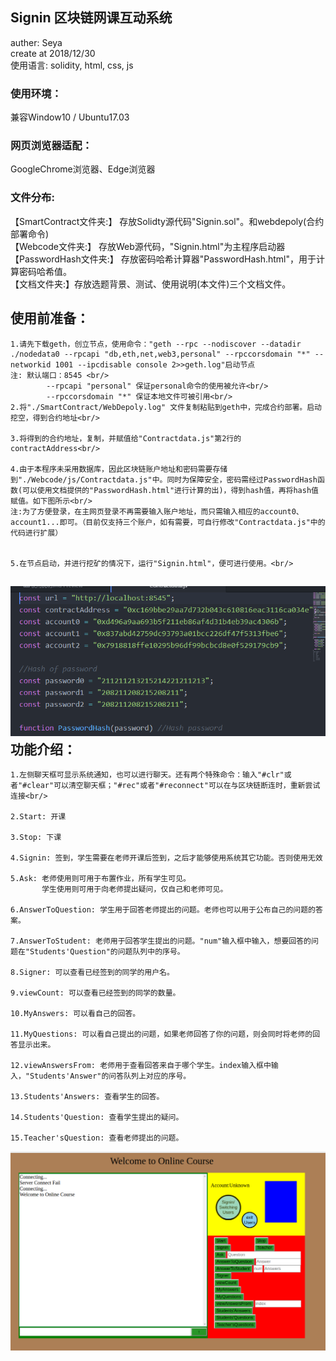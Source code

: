 Signin 区块链网课互动系统
----------------
auther: Seya<br/>
create at 2018/12/30<br/>
使用语言: solidity, html, css, js

<h3>使用环境：</h3>兼容Window10 / Ubuntu17.03
<h3>网页浏览器适配：</h3>GoogleChrome浏览器、Edge浏览器
<h3>文件分布:</h3>
	【SmartContract文件夹:】 存放Solidty源代码"Signin.sol"。和webdepoly(合约部署命令)<br/>
	【Webcode文件夹:】 存放Web源代码，"Signin.html"为主程序启动器<br/>
	【PasswordHash文件夹:】 存放密码哈希计算器"PasswordHash.html"，用于计算密码哈希值。<br/>
	【文档文件夹:】存放选题背景、测试、使用说明(本文件)三个文档文件。

使用前准备：<br/>
-----------

	1.请先下载geth，创立节点，使用命令："geth --rpc --nodiscover --datadir ./nodedata0 --rpcapi "db,eth,net,web3,personal" --rpccorsdomain "*" --networkid 1001 --ipcdisable console 2>>geth.log"启动节点
	注: 默认端口：8545 <br/>
			--rpcapi "personal" 保证personal命令的使用被允许<br/>
			--rpccorsdomain "*" 保证本地文件可被引用<br/>
	2.将"./SmartContract/WebDepoly.log" 文件复制粘贴到geth中，完成合约部署。启动挖空，得到合约地址<br/>

	3.将得到的合约地址，复制，并赋值给"Contractdata.js"第2行的contractAddress<br/>

	4.由于本程序未采用数据库，因此区块链账户地址和密码需要存储到"./Webcode/js/Contractdata.js"中。同时为保障安全，密码需经过PasswordHash函数(可以使用文档提供的"PasswordHash.html"进行计算的出)，得到hash值，再将hash值赋值。如下图所示<br/>
	注:为了方便登录，在主网页登录不再需要输入账户地址，而只需输入相应的account0、account1...即可。（目前仅支持三个账户，如有需要，可自行修改"Contractdata.js"中的代码进行扩展）


	5.在节点启动，并进行挖矿的情况下，运行"Signin.html"，便可进行使用。<br/>

![contractdata](./img/contractdata.PNG)
功能介绍：<br/>
-------------
	1.左侧聊天框可显示系统通知，也可以进行聊天。还有两个特殊命令：输入"#clr"或者"#clear"可以清空聊天框；"#rec"或者"#reconnect"可以在与区块链断连时，重新尝试连接<br/>

	2.Start: 开课

	3.Stop: 下课

	4.Signin: 签到，学生需要在老师开课后签到，之后才能够使用系统其它功能。否则使用无效

	5.Ask: 老师使用则可用于布置作业，所有学生可见。
	       学生使用则可用于向老师提出疑问，仅自己和老师可见。

	6.AnswerToQuestion: 学生用于回答老师提出的问题。老师也可以用于公布自己的问题的答案。

	7.AnswerToStudent: 老师用于回答学生提出的问题。"num"输入框中输入，想要回答的问题在"Students'Question"的问题队列中的序号。

	8.Signer: 可以查看已经签到的同学的用户名。

	9.viewCount: 可以查看已经签到的同学的数量。

	10.MyAnswers: 可以看自己的回答。

	11.MyQuestions: 可以看自己提出的问题，如果老师回答了你的问题，则会同时将老师的回答显示出来。

	12.viewAnswersFrom: 老师用于查看回答来自于哪个学生。index输入框中输入，"Students'Answer"的问答队列上对应的序号。

	13.Students'Answers: 查看学生的回答。

	14.Students'Question: 查看学生提出的疑问。

	15.Teacher'sQuestion: 查看老师提出的问题。

![menu](./img/menu.png)
